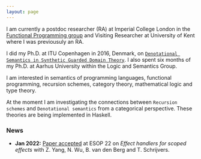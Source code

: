```yaml
---
layout: page
---
```



I am currently a postdoc researcher (RA) at Imperial College London in the [Functional Programming group][func-group] and Visiting Researcher at University of Kent where I was previousuly an RA.

I did my Ph.D. at ITU Copenhagen in 2016, Denmark, on [`Denotational Semantics in Synthetic Guarded Domain Theory`][phdthesis]. I also spent six months of my Ph.D. at Aarhus University within the Logic and Semantics Group. 

I am interested in semantics of programming languages, functional programming, recursion schemes, category theory, mathematical logic and type theory. 

At the moment I am investigating the connections between `Recursion schemes` and `Denotational semantics` from a categorical perspective. These theories are being implemented in Haskell. 

### News
- **Jan 2022:** [Paper accepted][esop22] at ESOP 22 on *Effect handlers for scoped effects* with Z. Yang, N. Wu, B. van den Berg and T. Schrijvers. 

[esop22]:https://arxiv.org/abs/2201.10287
[func-group]:https://fp.doc.ic.ac.uk
[phdthesis]:/assets/papers/paviotti-phdthesis.pdf